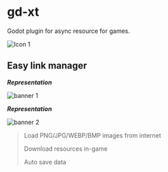 
# gd-xt
Godot plugin for async resource for games.

![Icon 1](https://github.com/QJPG/gd-xt/blob/main/icon.png "")

## Easy link manager

***Representation***

![banner 1](https://www.dropbox.com/scl/fi/hf6hz515vwq1ux2t5ope2/ezgif.com-video-to-gif.gif?rlkey=avy4h1hr5i3tgfbladztc5by5&dl=1)

***Representation***

![banner 2](https://www.dropbox.com/scl/fi/0h4oxavrkshcsbudxyo6o/model_asset_creator_studio.png?rlkey=nq27hpcy7lfe4s1wsd1iifzh5&dl=1)

> Load PNG/JPG/WEBP/BMP images from internet
> 
> Download resources in-game
> 
> Auto save data
